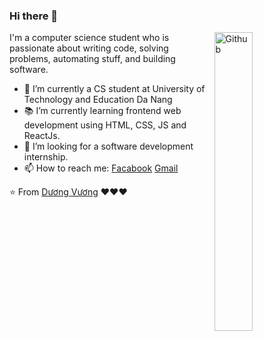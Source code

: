 ### Hi there 👋

<img width="35%" align="right" alt="Github" src="https://user-images.githubusercontent.com/48678280/88862734-4903af80-d201-11ea-968b-9c939d88a37c.gif" />

I'm a computer science student who is passionate about writing code, solving problems, automating stuff, and building software.

- 🔭 I’m currently a CS student at University of Technology and Education Da Nang
- 📚 I’m currently learning frontend web development using HTML, CSS, JS and ReactJs.
- 👯 I’m looking for a software development internship. 
- 📫 How to reach me: [Facabook](https://www.facebook.com/profile.php?id=100025466490044) [Gmail](mailto:quocvuongta1023@gmail.com)

⭐️ From [Dương Vương](https://github.com/DuongVuongUTE) ❤️❤️❤️

